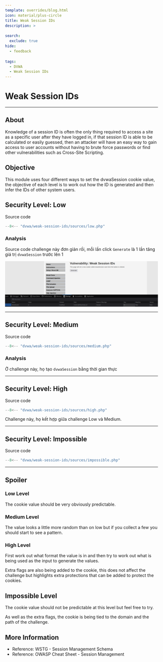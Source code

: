 ```yaml
---
template: overrides/blog.html
icon: material/plus-circle
title: Weak Session IDs
description: >
  
search:
  exclude: true
hide:
  - feedback

tags:
  - DVWA
  - Weak Session IDs
---
```


# __Weak Session IDs__

---

## __About__

Knowledge of a session ID is often the only thing required to access a site as a specific user after they have logged in, if that session ID is able to be calculated or easily guessed, then an attacker will have an easy way to gain access to user accounts without having to brute force passwords or find other vulnerabilities such as Cross-Site Scripting.

## __Objective__

This module uses four different ways to set the dvwaSession cookie value, the objective of each level is to work out how the ID is generated and then infer the IDs of other system users.

## __Security Level: Low__

Source code

```php title="vulnerabilities/weak_id/source/low.php"
--8<-- "dvwa/weak-session-ids/sources/low.php"
```


### __Analysis__

Source code challenge này đơn giản rồi, mỗi lần click `Generate` là 1 lần tăng giá trị `dvwaSession` trước lên 1

![](image.png)


---

## __Security Level: Medium__

Source code

```php title="vulnerabilities/weak_id/source/medium.php"
--8<-- "dvwa/weak-session-ids/sources/medium.php"
```

### __Analysis__

Ở challenge này, họ tạo `dvwaSession` bằng thời gian thực


---

## __Security Level: High__

Source code

```php title="vulnerabilities/weak_id/source/high.php"
--8<-- "dvwa/weak-session-ids/sources/high.php"
```

Challenge này, họ kết hợp giữa challenge Low và Medium.

---

## __Security Level: Impossible__

Source code

```php title="vulnerabilities/weak_id/source/impossible.php"
--8<-- "dvwa/weak-session-ids/sources/impossible.php"
```

---

## __Spoiler__

### __Low Level__

The cookie value should be very obviously predictable.

### __Medium Level__

The value looks a little more random than on low but if you collect a few you should start to see a pattern.

### __High Level__

First work out what format the value is in and then try to work out what is being used as the input to generate the values.

Extra flags are also being added to the cookie, this does not affect the challenge but highlights extra protections that can be added to protect the cookies.

## __Impossible Level__

The cookie value should not be predictable at this level but feel free to try.

As well as the extra flags, the cookie is being tied to the domain and the path of the challenge.

## __More Information__

- Reference: WSTG - Session Management Schema
- Reference: OWASP Cheat Sheet - Session Management